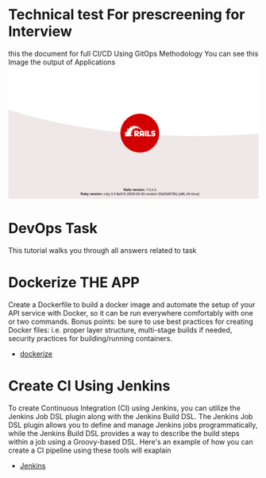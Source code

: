 # Technical test For  prescreening for Interview 
this the document for full CI/CD Using GitOps Methodology You can see this Image the output of Applications 
![digram screenshot](docs/images/app.png)

# DevOps Task 
This tutorial walks you through all answers related to task 


# Dockerize THE APP 
Create a Dockerfile to build a docker image and automate the setup of your API
service with Docker, so it can be run everywhere comfortably with one or two
commands. 
Bonus points:
be sure to use best practices for creating Docker files: i.e. proper layer
structure, multi-stage builds if needed, security practices for building/running
containers.

* [dockerize](docs/docker.md)

# Create CI Using Jenkins 
To create Continuous Integration (CI) using Jenkins, you can utilize the Jenkins Job DSL plugin along with the Jenkins Build DSL. The Jenkins Job DSL plugin allows you to define and manage Jenkins jobs programmatically, while the Jenkins Build DSL provides a way to describe the build steps within a job using a Groovy-based DSL. Here's an example of how you can create a CI pipeline using these tools will exaplain 

* [Jenkins](docs/jenkins.md)

